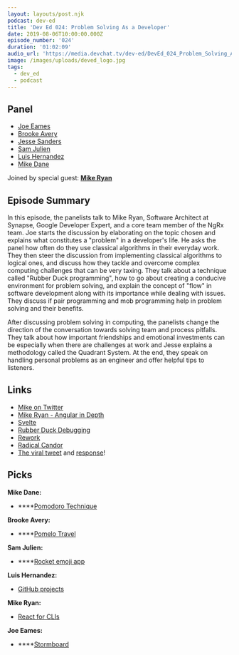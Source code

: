 ```yaml
---
layout: layouts/post.njk
podcast: dev-ed
title: 'Dev Ed 024: Problem Solving As a Developer'
date: 2019-08-06T10:00:00.000Z
episode_number: '024'
duration: '01:02:09'
audio_url: 'https://media.devchat.tv/dev-ed/DevEd_024_Problem_Solving_As_a_Developer.mp3'
image: /images/uploads/deved_logo.jpg
tags:
  - dev_ed
  - podcast
---
```

## Panel

* [Joe Eames](https://thinkster.io/)
* [Brooke Avery](https://thinkster.io/)
* [Jesse Sanders](https://www.briebug.com/)
* [Sam Julien](https://twitter.com/samjulien?lang=en)
* [Luis Hernandez](https://lambdaschool.com/about)
* [Mike Dane](https://www.mikedane.com/)

Joined by special guest: [**Mike Ryan**](https://www.linkedin.com/in/mikeryandesigns/)

## Episode Summary

In this episode, the panelists talk to Mike Ryan, Software Architect at Synapse, Google Developer Expert, and a core team member of the NgRx team. Joe starts the discussion by elaborating on the topic chosen and explains what constitutes a "problem" in a developer's life. He asks the panel how often do they use classical algorithms in their everyday work. They then steer the discussion from implementing classical algorithms to logical ones, and discuss how they tackle and overcome complex computing challenges that can be very taxing. They talk about a technique called "Rubber Duck programming", how to go about creating a conducive environment for problem solving, and explain the concept of "flow" in software development along with its importance while dealing with issues. They discuss if pair programming and mob programming help in problem solving and their benefits.

After discussing problem solving in computing, the panelists change the direction of the conversation towards solving team and process pitfalls.  They talk about how important friendships and emotional investments can be especially when there are challenges at work and Jesse explains a methodology called the Quadrant System. At the end, they speak on handling personal problems as an engineer and offer helpful tips to listeners.

## Links

* [Mike on Twitter](https://twitter.com/mikeryandev?lang=en)
* [Mike Ryan - Angular in Depth](https://blog.angularindepth.com/@MikeRyanDev)
* [Svelte](https://svelte.dev/)
* [Rubber Duck Debugging](https://rubberduckdebugging.com/)
* [Rework](https://www.goodreads.com/book/show/6732019-rework)
* [Radical Candor](https://www.radicalcandor.com/the-book/)
* [The viral tweet](https://twitter.com/skirani/status/1149302828420067328) and [response](https://twitter.com/fabiovenni/status/1150112167007596547)!

## Picks

**Mike Dane:**

* ****[Pomodoro Technique](https://en.wikipedia.org/wiki/Pomodoro_Technique)

**Brooke Avery:**

* ****[Pomelo Travel](https://pomelotravel.com/)

**Sam Julien:**

* ****[Rocket emoji app](https://matthewpalmer.net/rocket/)

**Luis Hernandez:**

* [GitHub projects](https://help.github.com/en/articles/tracking-the-progress-of-your-work-with-project-boards)

**Mike Ryan:**

* [React for CLIs](https://github.com/vadimdemedes/ink)

**Joe Eames:**

* ****[Stormboard](https://www.stormboard.com/)
